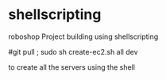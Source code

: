 # shellscripting
roboshop Project building using shellscripting


#git pull ; sudo sh create-ec2.sh all dev

to create all the servers using the shell 
